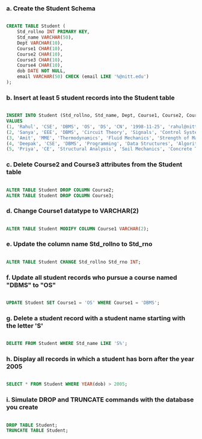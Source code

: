 ### a. Create the Student Schema

```sql

CREATE TABLE Student (
    Std_rollno INT PRIMARY KEY,
    Std_name VARCHAR(50),
    Dept VARCHAR(10),
    Course1 CHAR(10),
    Course2 CHAR(10),
    Course3 CHAR(10),
    Course4 CHAR(10),
    dob DATE NOT NULL,
    email VARCHAR(50) CHECK (email LIKE '%@nitt.edu')
);
```
### b. Insert at least 5 student records into the Student table

```sql

INSERT INTO Student (Std_rollno, Std_name, Dept, Course1, Course2, Course3, Course4, dob, email)
VALUES 
(1, 'Rahul', 'CSE', 'DBMS', 'OS', 'DS', 'CN', '1998-11-25', 'rahul@nitt.edu'),
(2, 'Sanya', 'EEE', 'DBMS', 'Circuit Theory', 'Signals', 'Control Systems', '1999-03-15', 'sanya@nitt.edu'),
(3, 'Amit', 'MME', 'Thermodynamics', 'Fluid Mechanics', 'Strength of Materials', 'Machine Design', '2000-05-10', 'amit@nitt.edu'),
(4, 'Deepak', 'CSE', 'DBMS', 'Programming', 'Data Structures', 'Algorithms', '2001-07-12', 'deepak@nitt.edu'),
(5, 'Priya', 'CE', 'Structural Analysis', 'Soil Mechanics', 'Concrete Technology', 'Surveying', '2002-09-18', 'priya@nitt.edu');
```

### c. Delete Course2 and Course3 attributes from the Student table

```sql

ALTER TABLE Student DROP COLUMN Course2;
ALTER TABLE Student DROP COLUMN Course3;
```
### d. Change Course1 datatype to VARCHAR(2)

```sql

ALTER TABLE Student MODIFY COLUMN Course1 VARCHAR(2);
```

### e. Update the column name Std_rollno to Std_rno
```sql

ALTER TABLE Student CHANGE Std_rollno Std_rno INT;
```

### f. Update all student records who pursue a course named "DBMS" to "OS"
```sql

UPDATE Student SET Course1 = 'OS' WHERE Course1 = 'DBMS';
```

### g. Delete a student record with a student name starting with the letter 'S'

```sql

DELETE FROM Student WHERE Std_name LIKE 'S%';
```

### h. Display all records in which a student has born after the year 2005

```sql

SELECT * FROM Student WHERE YEAR(dob) > 2005;
```

### i. Simulate DROP and TRUNCATE commands with the database you create 

```sql

DROP TABLE Student;
TRUNCATE TABLE Student;
```
